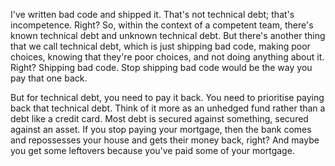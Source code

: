 I've written bad code and shipped it. That's not technical debt; that's incompetence. Right? So, within the context of a competent team, there's known technical debt and unknown technical debt. But there's another thing that we call technical debt, which is just shipping bad code, making poor choices, knowing that they're poor choices, and not doing anything about it. Right? Shipping bad code. Stop shipping bad code would be the way you pay that one back. 

But for technical debt, you need to pay it back. You need to prioritise paying back that technical debt. Think of it more as an unhedged fund rather than a debt like a credit card. Most debt is secured against something, secured against an asset. If you stop paying your mortgage, then the bank comes and repossesses your house and gets their money back, right? And maybe you get some leftovers because you've paid some of your mortgage.